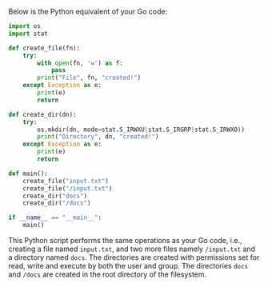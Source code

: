 Below is the Python equivalent of your Go code:

```python
import os
import stat

def create_file(fn):
    try:
        with open(fn, 'w') as f:
            pass
        print("File", fn, "created!")
    except Exception as e:
        print(e)
        return

def create_dir(dn):
    try:
        os.mkdir(dn, mode=stat.S_IRWXU|stat.S_IRGRP|stat.S_IRWXO))
        print("Directory", dn, "created!")
    except Exception as e:
        print(e)
        return

def main():
    create_file("input.txt")
    create_file("/input.txt")
    create_dir("docs")
    create_dir("/docs")

if __name__ == "__main__":
    main()
```

This Python script performs the same operations as your Go code, i.e., creating a file named `input.txt`, and two more files namely `/input.txt` and a directory named `docs`. The directories are created with permissions set for read, write and execute by both the user and group. The directories `docs` and `/docs` are created in the root directory of the filesystem.
